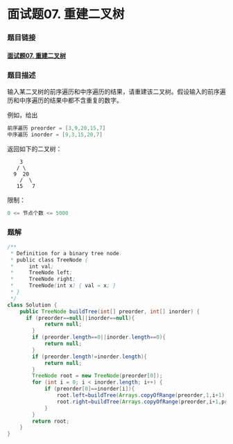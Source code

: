 # 面试题07. 重建二叉树

### 题目链接

#### [面试题07. 重建二叉树](https://leetcode-cn.com/problems/zhong-jian-er-cha-shu-lcof/)



### 题目描述

输入某二叉树的前序遍历和中序遍历的结果，请重建该二叉树。假设输入的前序遍历和中序遍历的结果中都不含重复的数字。

 

例如，给出

```java
前序遍历 preorder = [3,9,20,15,7]
中序遍历 inorder = [9,3,15,20,7]
```


返回如下的二叉树：

```
    3
   / \
  9  20
    /  \
   15   7
```


限制：

```java
0 <= 节点个数 <= 5000
```



### 题解

```java
/**
 * Definition for a binary tree node.
 * public class TreeNode {
 *     int val;
 *     TreeNode left;
 *     TreeNode right;
 *     TreeNode(int x) { val = x; }
 * }
 */
class Solution {
    public TreeNode buildTree(int[] preorder, int[] inorder) {
      if (preorder==null||inorder==null){
            return null;
        }
        if (preorder.length==0||inorder.length==0){
            return null;
        }
        if (preorder.length!=inorder.length){
            return null;
        }
        TreeNode root = new TreeNode(preorder[0]);
        for (int i = 0; i < inorder.length; i++) {
            if (preorder[0]==inorder[i]){
                root.left=buildTree(Arrays.copyOfRange(preorder,1,i+1),Arrays.copyOfRange(inorder,0,i));
                root.right=buildTree(Arrays.copyOfRange(preorder,i+1,preorder.length),Arrays.copyOfRange(inorder,i+1,inorder.length));
            }
        }
        return root;
    }
}
```

